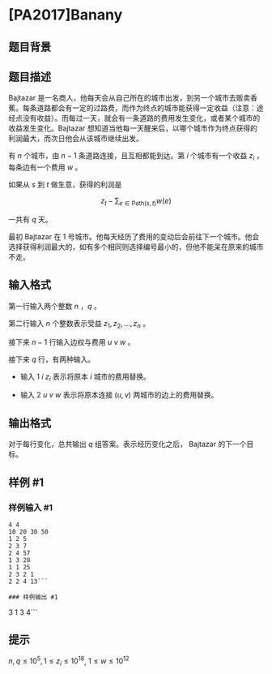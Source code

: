 # [PA2017]Banany

## 题目背景



## 题目描述

Bajtazar 是一名商人，他每天会从自己所在的城市出发，到另一个城市去贩卖香蕉。每条道路都会有一定的过路费，而作为终点的城市能获得一定收益（注意：途经点没有收益）。而每过一天，就会有一条道路的费用发生变化，或者某个城市的收益发生变化。Bajtazar 想知道当他每一天醒来后，以哪个城市作为终点获得的利润最大，而次日他会从该城市继续出发。

有 $n$ 个城市，由 $n - 1$ 条道路连接，且互相都能到达。第 $i$ 个城市有一个收益 $z_i$ ，每条边有一个费用 $w$ 。

如果从 $s$ 到 $t$ 做生意，获得的利润是

$$ z_t - \sum_{e \in \mathrm{Path}(s, t)} w(e) $$

一共有 $q$ 天。

最初 Bajtazar 在 $1$ 号城市。他每天经历了费用的变动后会前往下一个城市。他会选择获得利润最大的，如有多个相同则选择编号最小的，但他不能呆在原来的城市不走。


## 输入格式

第一行输入两个整数 $n$ ，$q$ 。

第二行输入 $n$ 个整数表示受益 $z_1,z_2,…,z_n$ 。

接下来 $n - 1$ 行输入边权与费用 $u\ v\ w$ 。

接下来 $q$ 行，有两种输入。

-    输入 $1\ i\ z_i$ 表示将原本 $i$ 城市的费用替换。
+    输入 $2\ u\ v\ w$ 表示将原本连接 $(u,v)$ 两城市的边上的费用替换。



## 输出格式

对于每行变化，总共输出 $q$ 组答案。表示经历变化之后， Bajtazar 的下一个目标。

## 样例 #1

### 样例输入 #1
```
4 4
10 20 30 50
1 2 5
2 3 7
2 4 57
1 3 28
1 1 25
2 3 2 1
2 2 4 13```

### 样例输出 #1

```
3 1 3 4```

## 提示

$n,q \le 10^5,1 \le z_i \le 10^{18}$​​, $1 \le w \le 10^{12}$

